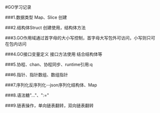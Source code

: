 #GO学习记录

###1.数据类型 Map、Slice 创建

###2.结构体Struct 创建使用，结构体方法

###3.GO作用域通过首字母的大小写控制，首字母大写包外可访问，小写则只可在包内访问

###4.GO接口变量定义 接口方法使用 结合结构体等

###5.协程、chan、协程同步、runtime引用:q

###6.指针、指针数组、数组指针

###7.序列化反序列化--json序列化结构体、Map

###8.语法糖"..."、":=" 

###9.链表操作，单向链表翻转，双向链表翻转